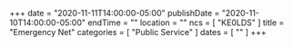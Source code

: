 +++
date = "2020-11-11T14:00:00-05:00"
publishDate = "2020-11-10T14:00:00-05:00"
endTime = ""
location = ""
ncs = [ "KE0LDS" ]
title = "Emergency Net"
categories = [ "Public Service" ]
dates = [ "" ]
+++
